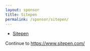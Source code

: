 ```yaml
---
layout: sponsor
title: Sitepen
permalink: /sponsor/sitepen/
---
```


<ul class="sponsors">
	<li class="sponsor solo icon-sponsor icon-sponsor-sitepen"><a href="https://www.sitepen.com/">Sitepen</a></li>
</ul>

Continue to <a href="https://www.sitepen.com/">https://www.sitepen.com/</a>